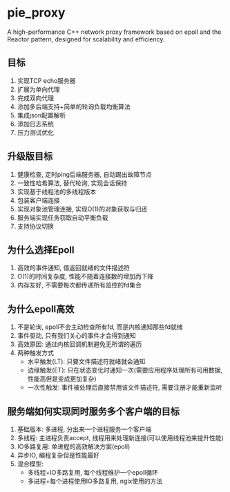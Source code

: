 # pie_proxy

A high-performance C++ network proxy framework based on epoll and the Reactor pattern, designed for scalability and efficiency.

## 目标

1. 实现TCP echo服务器
2. 扩展为单向代理
3. 完成双向代理
4. 添加多后端支持+简单的轮询负载均衡算法
5. 集成json配置解析
6. 添加日志系统
7. 压力测试优化

## 升级版目标

1. 健康检查, 定时ping后端服务器, 自动踢出故障节点
2. 一致性哈希算法, 替代轮询, 实现会话保持
3. 实现基于线程池的多线程版本
4. 包装客户端连接
5. 实现对象池管理连接, 实现O(1)的对象获取与归还
6. 服务端实现任务窃取自动平衡负载
7. 支持协议切换

## 为什么选择Epoll

1. 高效的事件通知, 值返回就绪的文件描述符
2. O(1)的时间复杂度, 性能不随着连接数的增加而下降
3. 内存友好, 不需要每次都传递所有监控的fd集合

## 为什么epoll高效

1. 不是轮询, epoll不会主动检查所有fd, 而是内核通知那些fd就绪
2. 事件驱动, 只有我们关心的事件才会得到通知
3. 高效原因: 通过内核回调机制避免无所谓的遍历
4. 两种触发方式
   - 水平触发(LT): 只要文件描述符就绪就会通知
   - 边缘触发(ET): 只在状态变化时通知一次(需要应用程序处理所有可用数据, 性能高但是变成更加复杂)
   - 一次性触发: 事件被处理后直接禁用该文件描述符, 需要注册才能重新监听

## 服务端如何实现同时服务多个客户端的目标

1. 基础版本: 多进程, 分出来一个进程服务一个客户端
2. 多线程: 主进程负责accept, 线程用来处理新连接(可以使用线程池来提升性能)
3. IO多路复用: 单进程的高效解决方案(epoll)
4. 异步IO, 编程复杂但是性能最好
5. 混合模型:
   - 多线程+IO多路复用, 每个线程维护一个epoll循环
   - 多进程+每个进程使用IO多路复用, ngix使用的方法